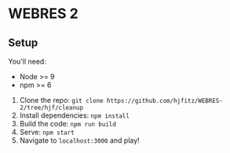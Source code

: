 # WEBRES 2

## Setup
You'll need:
- Node >= 9
- npm >= 6

1. Clone the repo: `git clone https://github.com/hjfitz/WEBRES-2/tree/hjf/cleanup`
2. Install dependencies: `npm install`
3. Build the code: `npm run build`
4. Serve: `npm start`
5. Navigate to `localhost:3000` and play!